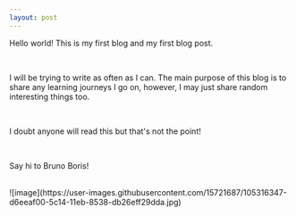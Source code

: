```yaml
---
layout: post
---
```


Hello world! This is my first blog and my first blog post.

<br>

I will be trying to write as often as I can. The main purpose of this blog is to share any learning journeys I go on, however, I may just share random interesting things too.

<br>

I doubt anyone will read this but that's not the point!

<br>

Say hi to Bruno Boris!

<br>
![image](https://user-images.githubusercontent.com/15721687/105316347-d6eeaf00-5c14-11eb-8538-db26eff29dda.jpg)
